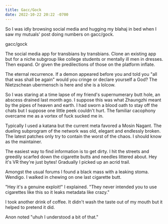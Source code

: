 ```yaml
---
title: Gacc/Gock
date: 2022-10-22 20:22 -0700
---
```

So I was idly browsing social media and hugging my blahaj in bed when
I saw my mutuals' post doing numbers on gacc/gock.

gacc/gock

The social media app for transbians by transbians. Clone an existing
app but for a niche subgroup like college students or mentally ill men
in dresses. Then expand. Or given the predilections of those on the
platform inflate.

The eternal recurrence. If a demon appeared before you and told you
"all that was shall be again" would you cringe or declare yourself a
God? The Nietzschean ubermensch is here and she is a lolcow.

So I was staring at a time lapse of my friend's supernumerary butt
hole, an abscess drained last month ago. I suppose this was what
Zhaungzhi meant by the pipes of heaven and earth. I had sworn a blood
oath to stay off the chats but I suppose one little peek couldn't
hurt. The familiar cacophony overcame me as a vortex of fuck sucked me
in.

Typically I used a katana but the current meta favored a Mosin
Nagant. The dueling subprogram of the network was old, elegant and
endlessly broken. The latest patches only try to contain the worst of
the chaos. I should know as the maintainer.

The easiest way to find information is to get dirty. I hit the streets
and greedily scarfed down the cigarette butts and needles littered
about. Hey it's VR they're just bytes! Gradually I picked up an acrid
trail.

Amongst the usual forums I found a black mass with a leaking
stoma. Wendigo. I walked in chewing on one last cigarette butt.

"Hey it's a genuine exploit!" I explained. "They never intended you to
use cigarettes like this so it leaks metadata like crazy."

I took another drink of coffee. It didn't wash the taste out of my
mouth but it helped to pretend it did.

Anon noted "uhuh I understood a bit of that."
